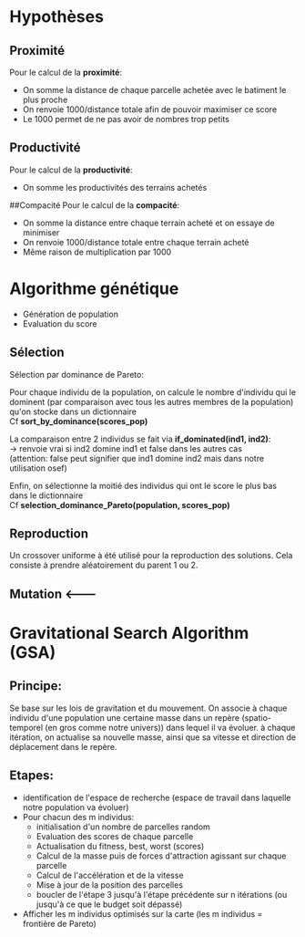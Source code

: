 # Hypothèses

## Proximité

Pour le calcul de la **proximité**:

- On somme la distance de chaque parcelle achetée avec le batiment le plus proche
- On renvoie 1000/distance totale afin de pouvoir maximiser ce score
- Le 1000 permet de ne pas avoir de nombres trop petits

## Productivité

Pour le calcul de la **productivité**:

- On somme les productivités des terrains achetés

##Compacité
Pour le calcul de la **compacité**:

- On somme la distance entre chaque terrain acheté et on essaye de minimiser
- On renvoie 1000/distance totale entre chaque terrain acheté
- Même raison de multiplication par 1000

# Algorithme génétique

- Génération de population
- Evaluation du score

## Sélection

Sélection par dominance de Pareto:

Pour chaque individu de la population, on calcule le nombre d'individu qui le dominent
(par comparaison avec tous les autres membres de la population) qu'on stocke dans un dictionnaire  
Cf **sort_by_dominance(scores_pop)**

La comparaison entre 2 individus se fait via **if_dominated(ind1, ind2)**:  
-> renvoie vrai si ind2 domine ind1 et false dans les autres cas  
(attention: false peut signifier que ind1 domine ind2 mais dans notre utilisation osef)

Enfin, on sélectionne la moitié des individus qui ont le score le plus bas dans le dictionnaire  
Cf **selection_dominance_Pareto(population, scores_pop)**

## Reproduction
Un crossover uniforme à été utilisé pour la reproduction des solutions. Cela consiste à prendre aléatoirement du parent 1 ou 2.
## Mutation <---

# Gravitational Search Algorithm (GSA)

## Principe:

Se base sur les lois de gravitation et du mouvement.
On associe à chaque individu d'une population une certaine masse dans un repère (spatio-temporel (en gros comme notre univers)) dans lequel il va évoluer.
à chaque itération, on actualise sa nouvelle masse, ainsi que sa vitesse et direction de déplacement dans le repère.

## Etapes:

- identification de l'espace de recherche (espace de travail dans laquelle notre population va évoluer)
- Pour chacun des m individus:
    - initialisation d'un nombre de parcelles random
    - Evaluation des scores de chaque parcelle
    - Actualisation du fitness, best, worst (scores)
    - Calcul de la masse puis de forces d'attraction agissant sur chaque parcelle
    - Calcul de l'accélération et de la vitesse
    - Mise à jour de la position des parcelles
    - boucler de l'étape 3 jusqu'à l'étape précédente sur n itérations (ou jusqu'à ce que le budget soit dépassé)
- Afficher les m individus optimisés sur la carte (les m individus = frontière de Pareto)
